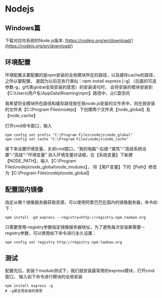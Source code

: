 # Nodejs

## Windows篇

下载对应你系统的Node.js版本: [https://nodejs.org/en/download/](https://nodejs.org/en/download/)

## 环境配置

环境配置主要配置的是npm安装的全局模块所在的路径，以及缓存cache的路径，之所以要配置，
是因为以后在执行类似：npm install express [-g] （后面的可选参数-g，g代表global全局安装的意思）的安装语句时，
会将安装的模块安装到【C:\Users\用户名\AppData\Roaming\npm】路径中，占C盘空间

我希望将全模块所在路径和缓存路径放在我node.js安装的文件夹中，则在我安装的文件夹【C:\Program Files\nodejs】
下创建两个文件夹【node_global】及【node_cache】

打开cmd命令窗口，输入
```
npm config set prefix "C:\Program Files\nodejs\node_global"
npm config set cache "C:\Program Files\nodejs\node_cache"

```
接下来设置环境变量，关闭cmd窗口，“我的电脑”-右键-“属性”-“高级系统设置”-“高级”-“环境变量”
进入环境变量对话框，在【系统变量】下新建【NODE_PATH】，输入【C:\Program Files\nodejs\node_global\node_modules】，
将【用户变量】下的【Path】修改为【C:\Program Files\nodejs\node_global】

## 配置国内镜像

指定从哪个镜像服务器获取资源，可以使用阿里巴巴在国内的镜像服务器，命令如下：
```
npm install -gd express --registry=http://registry.npm.taobao.org

```
只需要使用–registry参数指定镜像服务器地址，为了避免每次安装都需要--registry参数，可以使用如下命令进行永久设置：
```
npm config set registry http://registry.npm.taobao.org
```

## 测试

配置完后，安装个module测试下，我们就安装最常用的express模块，打开cmd窗口，
输入如下命令进行模块的全局安装
```
npm install express -g    
# -g是全局安装的意思
```
